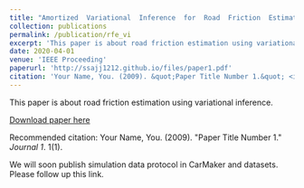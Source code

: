 ```yaml
---
title: "Amortized  Variational  Inference  for  Road  Friction  Estimation"
collection: publications
permalink: /publication/rfe_vi
excerpt: 'This paper is about road friction estimation using variational inference.'
date: 2020-04-01
venue: 'IEEE Proceeding'
paperurl: 'http://ssajj1212.github.io/files/paper1.pdf'
citation: 'Your Name, You. (2009). &quot;Paper Title Number 1.&quot; <i>Journal 1</i>. 1(1).'
---
```

This paper is about road friction estimation using variational inference.

[Download paper here](http://ssajj1212.github.io/files/paper1.pdf)

Recommended citation: Your Name, You. (2009). "Paper Title Number 1." <i>Journal 1</i>. 1(1).

We will soon publish simulation data protocol in CarMaker and datasets. Please follow up this link. 